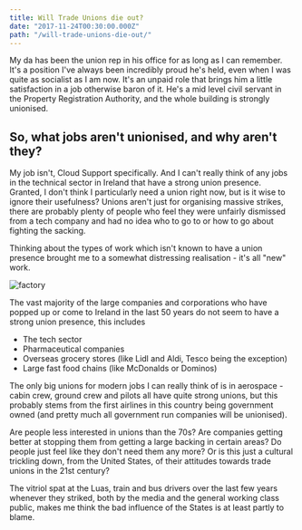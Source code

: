 ```yaml
---
title: Will Trade Unions die out?
date: "2017-11-24T00:30:00.000Z"
path: "/will-trade-unions-die-out/"
---
```


My da has been the union rep in his office for as long as I can remember. It's a position I've always been incredibly proud he's held, even when I was quite as socialist as I am now. It's an unpaid role that brings him a little satisfaction in a job otherwise baron of it. He's a mid level civil servant in the Property Registration Authority, and the whole building is strongly unionised.

## So, what jobs aren't unionised, and why aren't they? 

My job isn't, Cloud Support specifically. And I can't really think of any jobs in the technical sector in Ireland that have a strong union presence. Granted, I don't think I particularly need a union right now, but is it wise to ignore their usefulness? Unions aren't just for organising massive strikes, there are probably plenty of people who feel they were unfairly dismissed from a tech company and had no idea who to go to or how to go about fighting the sacking.

Thinking about the types of work which isn't known to have a union presence brought me to a somewhat distressing realisation - it's all "new" work.

![factory](factory.png "factory")

The vast majority of the large companies and corporations who have popped up or come to Ireland in the last 50 years do not seem to have a strong union presence, this includes

* The tech sector
* Pharmaceutical companies
* Overseas grocery stores (like Lidl and Aldi, Tesco being the exception)
* Large fast food chains (like McDonalds or Dominos)

The only big unions for modern jobs I can really think of is in aerospace - cabin crew, ground crew and pilots all have quite strong unions, but this probably stems from the first airlines in this country being government owned (and pretty much all government run companies will be unionised).

Are people less interested in unions than the 70s? Are companies getting better at stopping them from getting a large backing in certain areas? Do people just feel like they don't need them any more? Or is this just a cultural trickling down, from the United States, of their attitudes towards trade unions in the 21st century?

The vitriol spat at the Luas, train and bus drivers over the last few years whenever they striked, both by the media and the general working class public, makes me think the bad influence of the States is at least partly to blame.